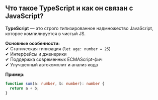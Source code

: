 ## Что такое TypeScript и как он связан с JavaScript?

**TypeScript** — это строго типизированное надмножество JavaScript, которое компилируется в чистый JS.

**Основные особенности:**  
✔ Статическая типизация (`let age: number = 25`)  
✔ Интерфейсы и дженерики  
✔ Поддержка современных ECMAScript-фич  
✔ Улучшенный автокомплит и анализ кода

**Пример:**
```typescript
function sum(a: number, b: number): number {
  return a + b;
}
```